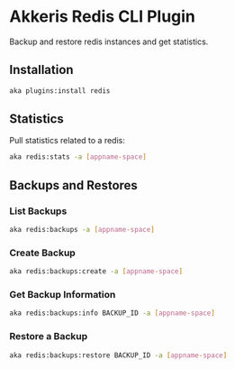 # Akkeris Redis CLI Plugin

Backup and restore redis instances and get statistics.

## Installation

```bash
aka plugins:install redis
```

## Statistics

Pull statistics related to a redis:

```bash
aka redis:stats -a [appname-space]
```

## Backups and Restores

### List Backups

```bash
aka redis:backups -a [appname-space]
```

### Create Backup

```bash
aka redis:backups:create -a [appname-space]
```

### Get Backup Information

```bash
aka redis:backups:info BACKUP_ID -a [appname-space]
```

### Restore a Backup

```bash
aka redis:backups:restore BACKUP_ID -a [appname-space]
```
